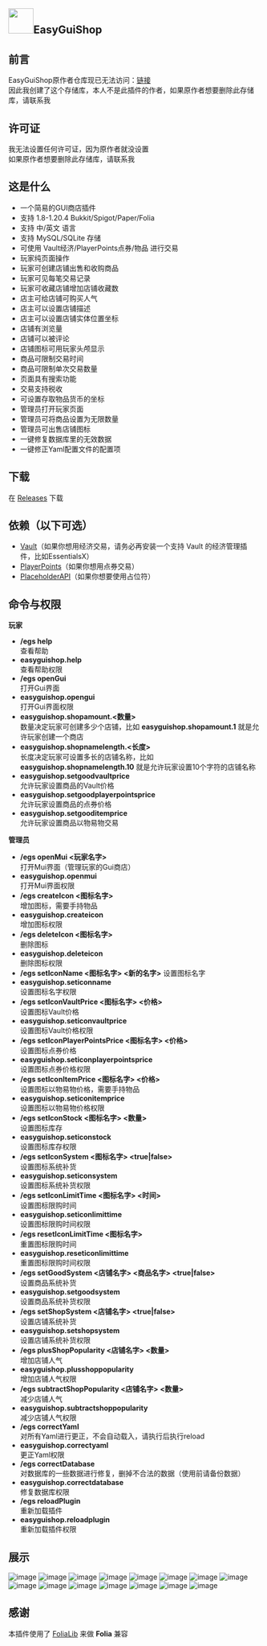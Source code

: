 ## <img height="50" src="images/icon.png" width="50"/>EasyGuiShop



## 前言
EasyGuiShop原作者仓库现已无法访问：[链接](https://github.com/ZhangYang0204/easy-gui-shop/)  
因此我创建了这个存储库，本人不是此插件的作者，如果原作者想要删除此存储库，请联系我

## 许可证
我无法设置任何许可证，因为原作者就没设置  
如果原作者想要删除此存储库，请联系我

## 这是什么
- 一个简易的GUI商店插件
- 支持 1.8-1.20.4 Bukkit/Spigot/Paper/Folia
- 支持 中/英文 语言
- 支持 MySQL/SQLite 存储
- 可使用 Vault经济/PlayerPoints点券/物品 进行交易
- 玩家纯页面操作
- 玩家可创建店铺出售和收购商品
- 玩家可见每笔交易记录
- 玩家可收藏店铺增加店铺收藏数
- 店主可给店铺可购买人气
- 店主可以设置店铺描述
- 店主可以设置店铺实体位置坐标
- 店铺有浏览量
- 店铺可以被评论
- 店铺图标可用玩家头颅显示
- 商品可限制交易时间
- 商品可限制单次交易数量
- 页面具有搜索功能
- 交易支持税收
- 可设置存取物品货币的坐标
- 管理员打开玩家页面
- 管理员可将商品设置为无限数量
- 管理员可出售店铺图标
- 一键修复数据库里的无效数据
- 一键修正Yaml配置文件的配置项
  
## 下载
在 [Releases](https://github.com/WarSkyGod/easy-gui-shop/releases) 下载

## 依赖（以下可选）
- [Vault](https://www.spigotmc.org/resources/vault.34315/)（如果你想用经济交易，请务必再安装一个支持 Vault 的经济管理插件，比如EssentialsX）
- [PlayerPoints](https://www.spigotmc.org/resources/playerpoints.80745/)（如果你想用点券交易）
- [PlaceholderAPI](https://www.spigotmc.org/resources/placeholderapi.6245/)（如果你想要使用占位符）

## 命令与权限
**玩家**
- **/egs help**  
查看帮助
- **easyguishop.help**  
查看帮助权限
- **/egs openGui**  
打开Gui界面  
- **easyguishop.opengui**  
打开Gui界面权限
- **easyguishop.shopamount.<数量>**  
数量决定玩家可创建多少个店铺，比如 **easyguishop.shopamount.1** 就是允许玩家创建一个商店
- **easyguishop.shopnamelength.<长度>**  
长度决定玩家可设置多长的店铺名称，比如 **easyguishop.shopnamelength.10** 就是允许玩家设置10个字符的店铺名称
- **easyguishop.setgoodvaultprice**  
允许玩家设置商品的Vault价格
- **easyguishop.setgoodplayerpointsprice**  
允许玩家设置商品的点券价格
- **easyguishop.setgooditemprice**  
允许玩家设置商品以物易物交易

**管理员**
- **/egs openMui <玩家名字>**  
打开Mui界面（管理玩家的Gui商店）
- **easyguishop.openmui**  
打开Mui界面权限
- **/egs createIcon <图标名字>**  
增加图标，需要手持物品
- **easyguishop.createicon**  
增加图标权限
- **/egs deleteIcon <图标名字>**  
  删除图标
- **easyguishop.deleteicon**  
删除图标权限
- **/egs setIconName <图标名字> <新的名字>**
设置图标名字
- **easyguishop.seticonname**  
设置图标名字权限
- **/egs setIconVaultPrice <图标名字> <价格>**  
设置图标Vault价格
- **easyguishop.seticonvaultprice**  
设置图标Vault价格权限
- **/egs setIconPlayerPointsPrice <图标名字> <价格>**  
设置图标点券价格
- **easyguishop.seticonplayerpointsprice**  
设置图标点券价格权限
- **/egs setIconItemPrice <图标名字> <价格>**  
设置图标以物易物价格，需要手持物品
- **easyguishop.seticonitemprice**  
设置图标以物易物价格权限
- **/egs setIconStock <图标名字> <数量>**  
设置图标库存
- **easyguishop.seticonstock**  
设置图标库存权限
- **/egs setIconSystem <图标名字> <true|false>**  
设置图标系统补货
- **easyguishop.seticonsystem**  
设置图标系统补货权限
- **/egs setIconLimitTime <图标名字> <时间>**  
设置图标限购时间
- **easyguishop.seticonlimittime**  
设置图标限购时间权限
- **/egs resetIconLimitTime <图标名字>**  
重置图标限购时间
- **easyguishop.reseticonlimittime**  
重置图标限购时间权限
- **/egs setGoodSystem <店铺名字> <商品名字> <true|false>**  
设置商品系统补货
- **easyguishop.setgoodsystem**  
设置商品系统补货权限
- **/egs setShopSystem <店铺名字> <true|false>**  
设置店铺系统补货
- **easyguishop.setshopsystem**  
设置店铺系统补货权限
- **/egs plusShopPopularity <店铺名字> <数量>**  
增加店铺人气
- **easyguishop.plusshoppopularity**  
增加店铺人气权限
- **/egs subtractShopPopularity <店铺名字> <数量>**  
减少店铺人气
- **easyguishop.subtractshoppopularity**  
减少店铺人气权限
- **/egs correctYaml**  
对所有Yaml进行更正，不会自动载入，请执行后执行reload
- **easyguishop.correctyaml**  
更正Yaml权限
- **/egs correctDatabase**  
对数据库的一些数据进行修复，删掉不合法的数据（使用前请备份数据）
- **easyguishop.correctdatabase**  
修复数据库权限
- **/egs reloadPlugin**  
重新加载插件
- **easyguishop.reloadplugin**  
重新加载插件权限

## 展示
![image](images/图片展示1.png)
![image](images/图片展示2.png)
![image](images/图片展示3.png)
![image](images/图片展示4.png)
![image](images/图片展示5.png)
![image](images/图片展示6.png)
![image](images/图片展示7.png)
![image](images/图片展示8.png)
![image](images/图片展示9.png)
![image](images/图片展示10.png)
![image](images/图片展示11.png)
![image](images/图片展示12.png)
![image](images/图片展示13.png)
![image](images/图片展示14.png)
![image](images/图片展示15.png)

## 感谢
本插件使用了 [FoliaLib](https://github.com/handyplus/FoliaLib) 来做 **Folia** 兼容  
